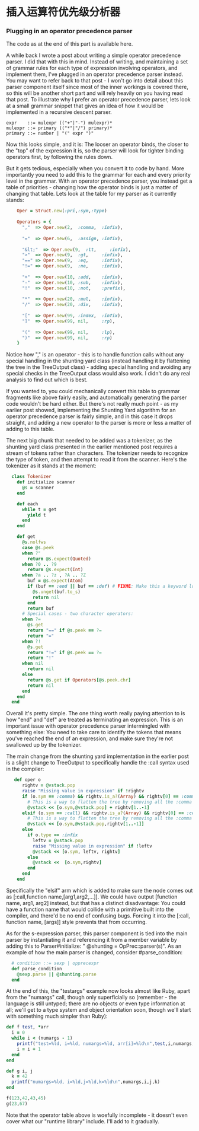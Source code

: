 # 插入运算符优先级分析器

### Plugging in an operator precedence parser

The code as at the end of this part is available here.

A while back I wrote a post about writing a simple operator precedence parser. I did that with this in mind. Instead of writing, and maintaining a set of grammar rules for each type of expression involving operators, and implement them, I've plugged in an operator precedence parser instead. You may want to refer back to that post - I won't go into detail about this parser component itself since most of the inner workings is covered there, so this will be another short part and will rely heavily on you having read that post.
To illustrate why I prefer an operator precedence parser, lets look at a small grammar snippet that gives an idea of how it would be implemented in a recursive descent parser. 
```
expr    ::= mulexpr (("+"|"-") mulexpr)*
mulexpr ::= primary (("*"|"/") primary)*
primary ::= number | "(" expr ")"
```
Now this looks simple, and it is: The looser an operator binds, the closer to the "top" of the expression it is, so the parser will look for tighter binding operators first, by following the rules down. 

But it gets tedious, especially when you convert it to code by hand. More importantly you need to add this to the grammar for each and every priority level in the grammar. With an operator precedence parser, you instead get a table of priorities - changing how the operator binds is just a matter of changing that table. Lets look at the table for my parser as it currently stands:
```ruby
    Oper = Struct.new(:pri,:sym,:type)
    
    Operators = {
      ","  => Oper.new(2,  :comma,  :infix),
    
      "="  => Oper.new(6,  :assign, :infix),
    
      "&lt;"  => Oper.new(9,  :lt,     :infix),
      ">"  => Oper.new(9,  :gt,     :infix),
      "==" => Oper.new(9,  :eq,     :infix),
      "!=" => Oper.new(9,  :ne,     :infix),
    
      "+"  => Oper.new(10, :add,    :infix),
      "-"  => Oper.new(10, :sub,    :infix),
      "!"  => Oper.new(10, :not,    :prefix),
    
      "*"  => Oper.new(20, :mul,    :infix),
      "/"  => Oper.new(20, :div,    :infix),
      
      "["  => Oper.new(99, :index,  :infix),
      "]"  => Oper.new(99, nil,     :rp),
      
      "("  => Oper.new(99, nil,     :lp),
      ")"  => Oper.new(99, nil,     :rp)
    }
```
Notice how "," is an operator - this is to handle function calls without any special handling in the shunting yard class (instead handling it by flattening the tree in the TreeOutput class) - adding special handling and avoiding any special checks in the TreeOutput class would also work. I didn't do any real analysis to find out which is best.

If you wanted to, you could mechanically convert this table to grammar fragments like above fairly easily, and automatically generating the parser code wouldn't be hard either. But there's not really much point - as my earlier post showed, implementing the Shunting Yard algorithm for an operator precedence parser is fairly simple, and in this case it drops straight, and adding a new operator to the parser is more or less a matter of adding to this table.

The next big chunk that needed to be added was a tokenizer, as the shunting yard class presented in the earlier mentioned post requires a stream of tokens rather than characters. The tokenizer needs to recognize the type of token, and then attempt to read it from the scanner. Here's the tokenizer as it stands at the moment:
```ruby
  class Tokenizer
    def initialize scanner
      @s = scanner
    end

    def each
      while t = get
        yield t
      end
    end

    def get
      @s.nolfws
      case @s.peek
      when ?"  
        return @s.expect(Quoted)
      when ?0 .. ?9
        return @s.expect(Int)
      when ?a .. ?z , ?A .. ?Z
        buf = @s.expect(Atom)
        if (buf == :end || buf == :def) # FIXME: Make this a keyword lookup                                                                                
          @s.unget(buf.to_s)
          return nil
        end
        return buf
      # Special cases - two character operators:                                                                                                           
      when ?=
        @s.get
        return "==" if @s.peek == ?=
        return "="
      when ?!
        @s.get
        return "!=" if @s.peek == ?=
        return "!"
      when nil
        return nil
      else
        return @s.get if Operators[@s.peek.chr]
        return nil
      end
    end
  end
```
Overall it's pretty simple. The one thing worth really paying attention to is how "end" and "def" are treated as terminating an expression. This is an important issue with operator precedence parser intermingled with something else: You need to take care to identify the tokens that means you've reached the end of an expression, and make sure they're not swallowed up by the tokenizer.

The main change from the shunting yard implementation in the earlier post is a slight change to TreeOutput to specifically handle the :call syntax used in the compiler:
```ruby
   def oper o
      rightv = @vstack.pop
      raise "Missing value in expression" if !rightv
      if (o.sym == :comma) && rightv.is_a?(Array) && rightv[0] == :comma
        # This is a way to flatten the tree by removing all the :comma operators
        @vstack << [o.sym,@vstack.pop] + rightv[1..-1]
      elsif (o.sym == :call) && rightv.is_a?(Array) && rightv[0] == :comma
        # This is a way to flatten the tree by removing all the :comma operators
        @vstack << [o.sym,@vstack.pop,rightv[1..-1]]
      else
        if o.type == :infix
          leftv = @vstack.pop
          raise "Missing value in expression" if !leftv
          @vstack << [o.sym, leftv, rightv]
        else
          @vstack <<  [o.sym,rightv]
        end
      end
    end
```
Specifically the "elsif" arm which is added to make sure the node comes out as [:call,function name,[arg1,arg2,...]]. We could have output [function name, arg1, arg2] instead, but that has a distinct disadvantage: You could have a function name that would collide with a primitive built into the compiler, and there'd be no end of confusing bugs. Forcing it into the [:call, function name, [args]] style prevents that from occurring.

As for the s-expression parser, this parser component is tied into the main parser by instantiating it and referencing it from a member variable by adding this to Parser#initialize: " @shunting = OpPrec::parser(s)". As an example of how the main parser is changed, consider #parse_condition:
```ruby
  # condition ::= sexp | opprecexpr                                                                                                                                     
  def parse_condition
    @sexp.parse || @shunting.parse
  end
```
At the end of this, the "testargs" example now looks almost like Ruby, apart from the "numargs" call, though only superficially so (remember - the language is still untyped; there are no objects or even type information at all; we'll get to a type system and object orientation soon, though we'll start with something much simpler than Ruby):
```ruby
def f test, *arr
  i = 0
  while i < (numargs - 1)
    printf("test=%ld, i=%ld, numargs=%ld, arr[i]=%ld\n",test,i,numargs,arr[i]))
    i = i + 1
  end
end

def g i, j
  k = 42
  printf("numargs=%ld, i=%ld,j=%ld,k=%ld\n",numargs,i,j,k)
end

f(123,42,43,45)
g(23,67)
```
Note that the operator table above is woefully incomplete - it doesn't even cover what our "runtime library" include. I'll add to it gradually.